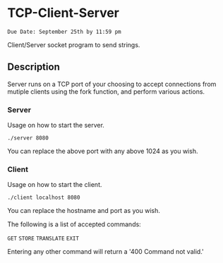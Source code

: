 TCP-Client-Server
=================
`Due Date: September 25th by 11:59 pm`

Client/Server socket program to send strings.

Description
-----------

Server runs on a TCP port of your choosing to accept connections from mutiple clients using the fork function, and perform various actions.

### Server

Usage on how to start the server.

`./server 8080`

You can replace the above port with any above 1024 as you wish.

### Client

Usage on how to start the client.

`./client localhost 8080`

You can replace the hostname and port as you wish.

The following is a list of accepted commands:

`GET`
`STORE`
`TRANSLATE`
`EXIT`

Entering any other command will return a '400 Command not valid.'
